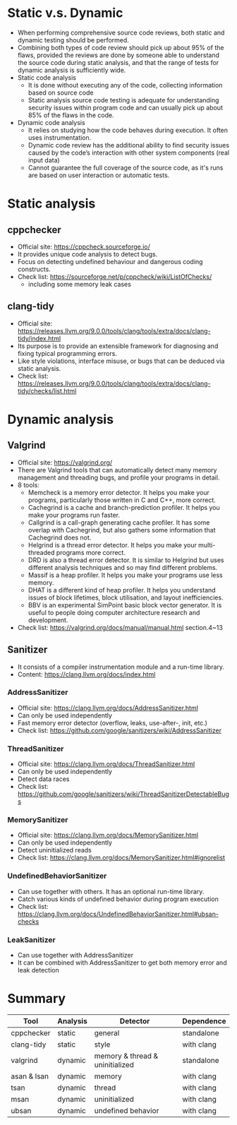 # Static v.s. Dynamic
- When performing comprehensive source code reviews, both static and dynamic testing should be performed.
- Combining both types of code review should pick up about 95% of the flaws, provided the reviews are done by someone able to understand the source code during static analysis, and that the range of tests for dynamic analysis is sufficiently wide.
- Static code analysis
  - It is done without executing any of the code, collecting information based on source code
  - Static analysis source code testing is adequate for understanding security issues within program code and can usually pick up about 85% of the flaws in the code.
- Dynamic code analysis 
  - It relies on studying how the code behaves during execution. It often uses instrumentation.
  - Dynamic code review has the additional ability to find security issues caused by the code’s interaction with other system components (real input data)
  - Cannot guarantee the full coverage of the source code, as it's runs are based on user interaction or automatic tests.

# Static analysis

## cppchecker
- Official site: https://cppcheck.sourceforge.io/
- It provides unique code analysis to detect bugs.
- Focus on detecting undefined behaviour and dangerous coding constructs.
- Check list: https://sourceforge.net/p/cppcheck/wiki/ListOfChecks/
  - including some memory leak cases

## clang-tidy
- Official site: https://releases.llvm.org/9.0.0/tools/clang/tools/extra/docs/clang-tidy/index.html
- Its purpose is to provide an extensible framework for diagnosing and fixing typical programming errors.
- Like style violations, interface misuse, or bugs that can be deduced via static analysis.
- Check list: https://releases.llvm.org/9.0.0/tools/clang/tools/extra/docs/clang-tidy/checks/list.html

# Dynamic analysis

## Valgrind
- Official site: https://valgrind.org/
- There are Valgrind tools that can automatically detect many memory management and threading bugs, and profile your programs in detail. 
- 8 tools:
  - Memcheck is a memory error detector. It helps you make your programs, particularly those written in C and C++, more correct.
  - Cachegrind is a cache and branch-prediction profiler. It helps you make your programs run faster.
  - Callgrind is a call-graph generating cache profiler. It has some overlap with Cachegrind, but also gathers some information that Cachegrind does not.
  - Helgrind is a thread error detector. It helps you make your multi-threaded programs more correct.
  - DRD is also a thread error detector. It is similar to Helgrind but uses different analysis techniques and so may find different problems.
  - Massif is a heap profiler. It helps you make your programs use less memory.
  - DHAT is a different kind of heap profiler. It helps you understand issues of block lifetimes, block utilisation, and layout inefficiencies.
  - BBV is an experimental SimPoint basic block vector generator. It is useful to people doing computer architecture research and development.
- Check list: https://valgrind.org/docs/manual/manual.html section.4~13

## Sanitizer
- It consists of a compiler instrumentation module and a run-time library.
- Content: https://clang.llvm.org/docs/index.html

### AddressSanitizer
- Official site: https://clang.llvm.org/docs/AddressSanitizer.html
- Can only be used independently 
- Fast memory error detector (overflow, leaks, use-after-, init, etc.)
- Check list: https://github.com/google/sanitizers/wiki/AddressSanitizer

### ThreadSanitizer
- Official site: https://clang.llvm.org/docs/ThreadSanitizer.html
- Can only be used independently 
- Detect data races
- Check list: https://github.com/google/sanitizers/wiki/ThreadSanitizerDetectableBugs

### MemorySanitizer
- Official site: https://clang.llvm.org/docs/MemorySanitizer.html
- Can only be used independently 
- Detect uninitialized reads
- Check list: https://clang.llvm.org/docs/MemorySanitizer.html#ignorelist

### UndefinedBehaviorSanitizer
- Can use together with others. It has an optional run-time library.
- Catch various kinds of undefined behavior during program execution
- Check list: https://clang.llvm.org/docs/UndefinedBehaviorSanitizer.html#ubsan-checks

### LeakSanitizer
- Can use together with AddressSanitizer
- It can be combined with AddressSanitizer to get both memory error and leak detection

# Summary
| Tool | Analysis | Detector | Dependence |
| ---- | -------- | -------- | ---------- |
| cppchecker | static | general | standalone |
| clang-tidy | static | style   | with clang |
| valgrind | dynamic | memory & thread & uninitialized | standalone |
| asan & lsan | dynamic | memory | with clang |
| tsan | dynamic | thread | with clang |
| msan | dynamic | uninitialized | with clang |
| ubsan | dynamic | undefined behavior | with clang |
